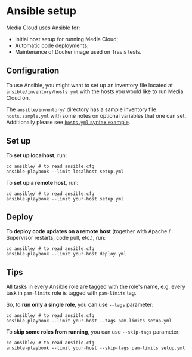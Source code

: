 # Ansible setup

Media Cloud uses [Ansible](https://www.ansible.com/) for:

* Initial host setup for running Media Cloud;
* Automatic code deployments;
* Maintenance of Docker image used on Travis tests.


## Configuration

To use Ansible, you might want to set up an inventory file located at `ansible/inventory/hosts.yml` with the hosts you would like to run Media Cloud on.

The `ansible/inventory/` directory has a sample inventory file `hosts.sample.yml` with some notes on optional variables that one can set. Additionally please see [`hosts.yml` syntax example](https://github.com/ansible/ansible/blob/devel/examples/hosts.yaml).


## Set up

To **set up localhost**, run:

```shell
cd ansible/	# to read ansible.cfg
ansible-playbook --limit localhost setup.yml
```

To **set up a remote host**, run:

```shell
cd ansible/	# to read ansible.cfg
ansible-playbook --limit your-host setup.yml
```


## Deploy

To **deploy code updates on a remote host** (together with Apache / Supervisor restarts, code pull, etc.), run:

```shell
cd ansible/	# to read ansible.cfg
ansible-playbook --limit your-host deploy.yml
```


## Tips

All tasks in every Ansible role are tagged with the role's name, e.g. every task in `pam-limits` role is tagged with `pam-limits` tag.

So, to **run only a single role**, you can use `--tags` parameter:

```shell
cd ansible/	# to read ansible.cfg
ansible-playbook --limit your-host --tags pam-limits setup.yml
```

To **skip some roles from running**, you can use `--skip-tags` parameter:

```shell
cd ansible/	# to read ansible.cfg
ansible-playbook --limit your-host --skip-tags pam-limits setup.yml
```
